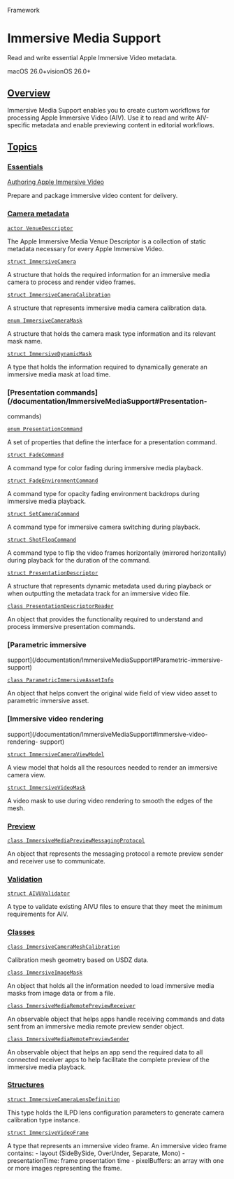 Framework

# Immersive Media Support

Read and write essential Apple Immersive Video metadata.

macOS 26.0+visionOS 26.0+

## [Overview](/documentation/ImmersiveMediaSupport#Overview)

Immersive Media Support enables you to create custom workflows for processing
Apple Immersive Video (AIV). Use it to read and write AIV-specific metadata
and enable previewing content in editorial workflows.

## [Topics](/documentation/ImmersiveMediaSupport#topics)

### [Essentials](/documentation/ImmersiveMediaSupport#Essentials)

[Authoring Apple Immersive
Video](/documentation/immersivemediasupport/authoring-apple-immersive-video)

Prepare and package immersive video content for delivery.

### [Camera metadata](/documentation/ImmersiveMediaSupport#Camera-metadata)

[`actor
VenueDescriptor`](/documentation/immersivemediasupport/venuedescriptor)

The Apple Immersive Media Venue Descriptor is a collection of static metadata
necessary for every Apple Immersive Video.

[`struct
ImmersiveCamera`](/documentation/immersivemediasupport/immersivecamera)

A structure that holds the required information for an immersive media camera
to process and render video frames.

[`struct
ImmersiveCameraCalibration`](/documentation/immersivemediasupport/immersivecameracalibration)

A structure that represents immersive media camera calibration data.

[`enum
ImmersiveCameraMask`](/documentation/immersivemediasupport/immersivecameramask)

A structure that holds the camera mask type information and its relevant mask
name.

[`struct
ImmersiveDynamicMask`](/documentation/immersivemediasupport/immersivedynamicmask)

A type that holds the information required to dynamically generate an
immersive media mask at load time.

### [Presentation commands](/documentation/ImmersiveMediaSupport#Presentation-
commands)

[`enum
PresentationCommand`](/documentation/immersivemediasupport/presentationcommand)

A set of properties that define the interface for a presentation command.

[`struct FadeCommand`](/documentation/immersivemediasupport/fadecommand)

A command type for color fading during immersive media playback.

[`struct
FadeEnvironmentCommand`](/documentation/immersivemediasupport/fadeenvironmentcommand)

A command type for opacity fading environment backdrops during immersive media
playback.

[`struct
SetCameraCommand`](/documentation/immersivemediasupport/setcameracommand)

A command type for immersive camera switching during playback.

[`struct
ShotFlopCommand`](/documentation/immersivemediasupport/shotflopcommand)

A command type to flip the video frames horizontally (mirrored horizontally)
during playback for the duration of the command.

[`struct
PresentationDescriptor`](/documentation/immersivemediasupport/presentationdescriptor)

A structure that represents dynamic metadata used during playback or when
outputting the metadata track for an immersive video file.

[`class
PresentationDescriptorReader`](/documentation/immersivemediasupport/presentationdescriptorreader)

An object that provides the functionality required to understand and process
immersive presentation commands.

### [Parametric immersive
support](/documentation/ImmersiveMediaSupport#Parametric-immersive-support)

[`class
ParametricImmersiveAssetInfo`](/documentation/immersivemediasupport/parametricimmersiveassetinfo)

An object that helps convert the original wide field of view video asset to
parametric immersive asset.

### [Immersive video rendering
support](/documentation/ImmersiveMediaSupport#Immersive-video-rendering-
support)

[`struct
ImmersiveCameraViewModel`](/documentation/immersivemediasupport/immersivecameraviewmodel)

A view model that holds all the resources needed to render an immersive camera
view.

[`struct
ImmersiveVideoMask`](/documentation/immersivemediasupport/immersivevideomask)

A video mask to use during video rendering to smooth the edges of the mesh.

### [Preview](/documentation/ImmersiveMediaSupport#Preview)

[`class
ImmersiveMediaPreviewMessagingProtocol`](/documentation/immersivemediasupport/immersivemediapreviewmessagingprotocol)

An object that represents the messaging protocol a remote preview sender and
receiver use to communicate.

### [Validation](/documentation/ImmersiveMediaSupport#Validation)

[`struct AIVUValidator`](/documentation/immersivemediasupport/aivuvalidator)

A type to validate existing AIVU files to ensure that they meet the minimum
requirements for AIV.

### [Classes](/documentation/ImmersiveMediaSupport#Classes)

[`class
ImmersiveCameraMeshCalibration`](/documentation/immersivemediasupport/immersivecamerameshcalibration)

Calibration mesh geometry based on USDZ data.

[`class
ImmersiveImageMask`](/documentation/immersivemediasupport/immersiveimagemask)

An object that holds all the information needed to load immersive media masks
from image data or from a file.

[`class
ImmersiveMediaRemotePreviewReceiver`](/documentation/immersivemediasupport/immersivemediaremotepreviewreceiver)

An observable object that helps apps handle receiving commands and data sent
from an immersive media remote preview sender object.

[`class
ImmersiveMediaRemotePreviewSender`](/documentation/immersivemediasupport/immersivemediaremotepreviewsender)

An observable object that helps an app send the required data to all connected
receiver apps to help facilitate the complete preview of the immersive media
playback.

### [Structures](/documentation/ImmersiveMediaSupport#Structures)

[`struct
ImmersiveCameraLensDefinition`](/documentation/immersivemediasupport/immersivecameralensdefinition)

This type holds the ILPD lens configuration parameters to generate camera
calibration type instance.

[`struct
ImmersiveVideoFrame`](/documentation/immersivemediasupport/immersivevideoframe)

A type that represents an immersive video frame. An immersive video frame
contains: - layout (SideBySide, OverUnder, Separate, Mono) - presentationTime:
frame presentation time - pixelBuffers: an array with one or more images
representing the frame.

